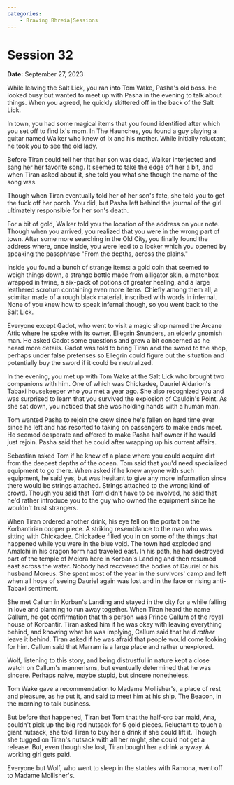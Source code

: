 ```yaml
---
categories:
    - Braving Bhreia|Sessions
---
```


# Session 32

**Date:** September 27, 2023

While leaving the Salt Lick, you ran into Tom Wake, Pasha's old boss. He looked busy but wanted to meet up with Pasha in the evening to talk about things. When you agreed, he quickly skittered off in the back of the Salt Lick.

In town, you had some magical items that you found identified after which you set off to find Ix's mom. In The Haunches, you found a guy playing a guitar named Walker who knew of Ix and his mother. While initially reluctant, he took you to see the old lady.

Before Tiran could tell her that her son was dead, Walker interjected and sang her her favorite song. It seemed to take the edge off her a bit, and when Tiran asked about it, she told you what she though the name of the song was.

Though when Tiran eventually told her of her son's fate, she told you to get the fuck off her porch. You did, but Pasha left behind the journal of the girl ultimately responsible for her son's death.

For a bit of gold, Walker told you the location of the address on your note. Though when you arrived, you realized that you were in the wrong part of town. After some more searching in the Old City, you finally found the address where, once inside, you were lead to a locker which you opened by speaking the passphrase "From the depths, across the plains."

Inside you found a bunch of strange items: a gold coin that seemed to weigh things down, a strange bottle made from alligator skin, a matchbox wrapped in twine, a six-pack of potions of greater healing, and a large leathered scrotum containing even more items. Chiefly among them all, a scimitar made of a rough black material, inscribed with words in infernal. None of you knew how to speak infernal though, so you went back to the Salt Lick.

Everyone except Gadot, who went to visit a magic shop named the Arcane Attic where he spoke with its owner, Ellegrin Snunders, an elderly gnomish man. He asked Gadot some questions and grew a bit concerned as he heard more details. Gadot was told to bring Tiran and the sword to the shop, perhaps under false pretenses so Ellegrin could figure out the situation and potentially buy the sword if it could be neutralized.

In the evening, you met up with Tom Wake at the Salt Lick who brought two companions with him. One of which was Chickadee, Dauriel Aldarion's Tabaxi housekeeper who you met a year ago. She also recognized you and was surprised to learn that you survived the explosion of Cauldin's Point. As she sat down, you noticed that she was holding hands with a human man.

Tom wanted Pasha to rejoin the crew since he's fallen on hard time ever since he left and has resorted to taking on passengers to make ends meet. He seemed desperate and offered to make Pasha half owner if he would just rejoin. Pasha said that he could after wrapping up his current affairs.

Sebastian asked Tom if he knew of a place where you could acquire dirt from the deepest depths of the ocean. Tom said that you'd need specialized equipment to go there. When asked if he knew anyone with such equipment, he said yes, but was hesitant to give any more information since there would be strings attached. Strings attached to the wrong kind of crowd. Though you said that Tom didn't have to be involved, he said that he'd rather introduce you to the guy who owned the equipment since he wouldn't trust strangers.

When Tiran ordered another drink, his eye fell on the portait on the Korbantirian copper piece. A striking resemblance to the man who was sitting with Chickadee. Chickadee filled you in on some of the things that happened while you were in the blue void. The town had exploded and Amalchi in his dragon form had traveled east. In his path, he had destroyed part of the temple of Melora here in Korban's Landing and then resumed east across the water. Nobody had recovered the bodies of Dauriel or his husband Moreus. She spent most of the year in the survivors' camp and left when all hope of seeing Dauriel again was lost and in the face or rising anti-Tabaxi sentiment.

She met Callum in Korban's Landing and stayed in the city for a while falling in love and planning to run away together. When Tiran heard the name Callum, he got confirmation that this person was Prince Callum of the royal house of Korbantir. Tiran asked him if he was okay with leaving everything behind, and knowing what he was implying, Callum said that he'd _rather_ leave it behind. Tiran asked if he was afraid that people would come looking for him. Callum said that Marram is a large place and rather unexplored.

Wolf, listening to this story, and being distrustful in nature kept a close watch on Callum's mannerisms, but eventually determined that he was sincere. Perhaps naive, maybe stupid, but sincere nonetheless.

Tom Wake gave a recommendation to Madame Mollisher's, a place of rest and pleasure, as he put it, and said to meet him at his ship, The Beacon, in the morning to talk business.

But before that happened, Tiran bet Tom that the half-orc bar maid, Ana, couldn't pick up the big red nutsack for 5 gold pieces. Reluctant to touch a giant nutsack, she told Tiran to buy her a drink if she could lift it. Though she tugged on Tiran's nutsack with all her might, she could not get a release. But, even though she lost, Tiran bought her a drink anyway. A working girl gets paid.

Everyone but Wolf, who went to sleep in the stables with Ramona, went off to Madame Mollisher's.
